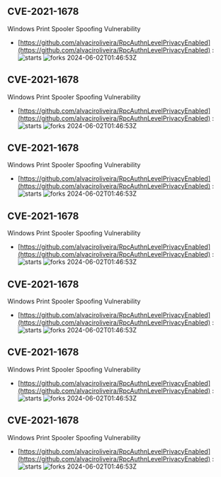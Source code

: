 ## CVE-2021-1678
 Windows Print Spooler Spoofing Vulnerability

- [https://github.com/alvaciroliveira/RpcAuthnLevelPrivacyEnabled](https://github.com/alvaciroliveira/RpcAuthnLevelPrivacyEnabled) :  
![starts](https://img.shields.io/github/stars/alvaciroliveira/RpcAuthnLevelPrivacyEnabled.svg) 
![forks](https://img.shields.io/github/forks/alvaciroliveira/RpcAuthnLevelPrivacyEnabled.svg) 
2024-06-02T01:46:53Z

## CVE-2021-1678
 Windows Print Spooler Spoofing Vulnerability

- [https://github.com/alvaciroliveira/RpcAuthnLevelPrivacyEnabled](https://github.com/alvaciroliveira/RpcAuthnLevelPrivacyEnabled) :  
![starts](https://img.shields.io/github/stars/alvaciroliveira/RpcAuthnLevelPrivacyEnabled.svg) 
![forks](https://img.shields.io/github/forks/alvaciroliveira/RpcAuthnLevelPrivacyEnabled.svg) 
2024-06-02T01:46:53Z

## CVE-2021-1678
 Windows Print Spooler Spoofing Vulnerability

- [https://github.com/alvaciroliveira/RpcAuthnLevelPrivacyEnabled](https://github.com/alvaciroliveira/RpcAuthnLevelPrivacyEnabled) :  
![starts](https://img.shields.io/github/stars/alvaciroliveira/RpcAuthnLevelPrivacyEnabled.svg) 
![forks](https://img.shields.io/github/forks/alvaciroliveira/RpcAuthnLevelPrivacyEnabled.svg) 
2024-06-02T01:46:53Z

## CVE-2021-1678
 Windows Print Spooler Spoofing Vulnerability

- [https://github.com/alvaciroliveira/RpcAuthnLevelPrivacyEnabled](https://github.com/alvaciroliveira/RpcAuthnLevelPrivacyEnabled) :  
![starts](https://img.shields.io/github/stars/alvaciroliveira/RpcAuthnLevelPrivacyEnabled.svg) 
![forks](https://img.shields.io/github/forks/alvaciroliveira/RpcAuthnLevelPrivacyEnabled.svg) 
2024-06-02T01:46:53Z

## CVE-2021-1678
 Windows Print Spooler Spoofing Vulnerability

- [https://github.com/alvaciroliveira/RpcAuthnLevelPrivacyEnabled](https://github.com/alvaciroliveira/RpcAuthnLevelPrivacyEnabled) :  
![starts](https://img.shields.io/github/stars/alvaciroliveira/RpcAuthnLevelPrivacyEnabled.svg) 
![forks](https://img.shields.io/github/forks/alvaciroliveira/RpcAuthnLevelPrivacyEnabled.svg) 
2024-06-02T01:46:53Z

## CVE-2021-1678
 Windows Print Spooler Spoofing Vulnerability

- [https://github.com/alvaciroliveira/RpcAuthnLevelPrivacyEnabled](https://github.com/alvaciroliveira/RpcAuthnLevelPrivacyEnabled) :  
![starts](https://img.shields.io/github/stars/alvaciroliveira/RpcAuthnLevelPrivacyEnabled.svg) 
![forks](https://img.shields.io/github/forks/alvaciroliveira/RpcAuthnLevelPrivacyEnabled.svg) 
2024-06-02T01:46:53Z

## CVE-2021-1678
 Windows Print Spooler Spoofing Vulnerability

- [https://github.com/alvaciroliveira/RpcAuthnLevelPrivacyEnabled](https://github.com/alvaciroliveira/RpcAuthnLevelPrivacyEnabled) :  
![starts](https://img.shields.io/github/stars/alvaciroliveira/RpcAuthnLevelPrivacyEnabled.svg) 
![forks](https://img.shields.io/github/forks/alvaciroliveira/RpcAuthnLevelPrivacyEnabled.svg) 
2024-06-02T01:46:53Z

